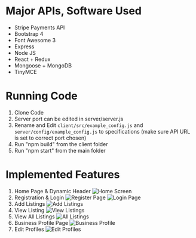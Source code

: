 # Major APIs, Software Used
- Stripe Payments API
- Bootstrap 4
- Font Awesome 3
- Express
- Node JS
- React + Redux
- Mongoose + MongoDB
- TinyMCE

# Running Code
1. Clone Code
2. Server port can be edited in server/server.js
3. Rename and Edit `client/src/example_config.js` and `server/config/example_config.js` to specifications (make sure API URL is set to correct port chosen)
4. Run "npm build" from the client folder
5. Run "npm start" from the main folder

# Implemented Features
1. Home Page & Dynamic Header
![Home Screen](https://i.imgur.com/HgIuKP1.png)
2. Registration & Login
![Register Page](https://i.imgur.com/XxnUHSi.png)
![Login Page](https://i.imgur.com/vMMjAdW.png)
3. Add Listings
![Add Listings](https://i.imgur.com/0YZN0SV.png)
4. View Listing
![View Listings](https://i.imgur.com/9O2vm0J.png)
5. View All Listings
![All Listings](https://i.imgur.com/0O2m7ZZ.png)
6. Business Profile Page
![Business Profile](https://i.imgur.com/2yL3DaF.png)
7. Edit Profiles
![Edit Profiles](https://i.imgur.com/4xTtYL7.png)
